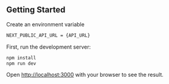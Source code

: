## Getting Started

Create an environment variable
```bash
NEXT_PUBLIC_API_URL = {API_URL}
```

First, run the development server:

```bash
npm install
npm run dev
```

Open [http://localhost:3000](http://localhost:3000) with your browser to see the result.